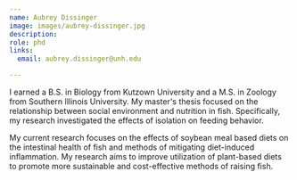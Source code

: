 ```yaml
---
name: Aubrey Dissinger
image: images/aubrey-dissinger.jpg
description: 
role: phd
links:
  email: aubrey.dissinger@unh.edu

---
```


I earned a B.S. in Biology from Kutzown University and a M.S. in Zoology from Southern Illinois University. My master's thesis focused on the relationship between social environment and nutrition in fish. Specifically, my research investigated the effects of isolation on feeding behavior. 

My current research focuses on the effects of soybean meal based diets on the intestinal health of fish and methods of mitigating diet-induced inflammation. My research aims to improve utilization of plant-based diets to promote more sustainable and cost-effective methods of raising fish.
